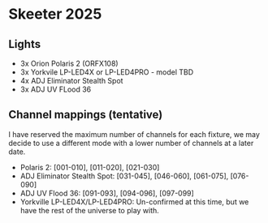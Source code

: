 Skeeter 2025
============

## Lights
 - 3x Orion Polaris 2 (ORFX108)
 - 3x Yorkvile LP-LED4X or LP-LED4PRO - model TBD
 - 4x ADJ Eliminator Stealth Spot
 - 3x ADJ UV FLood 36

## Channel mappings (tentative)
I have reserved the maximum number of channels for each fixture, we may decide to use a different mode with a lower number of channels at a later date.
 - Polaris 2: [001-010], [011-020], [021-030]
 - ADJ Eliminator Stealth Spot: [031-045], [046-060], [061-075], [076-090]
 - ADJ UV Flood 36: [091-093], [094-096], [097-099]
 - Yorkville LP-LED4X/LP-LED4PRO: Un-confirmed at this time, but we have the rest of the universe to play with.

